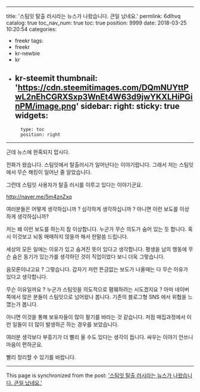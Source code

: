 
---
title: '스팀잇 탈출 러시라는 뉴스가 나왔습니다. 큰일 났네요.'
permlink: 6dlhvq
catalog: true
toc_nav_num: true
toc: true
position: 9999
date: 2018-03-25 10:20:54
categories:
- freekr
tags:
- freekr
- kr-newbie
- kr
- kr-steemit
thumbnail: 'https://cdn.steemitimages.com/DQmNUYttPwL2nEhCGRXSxp3WnEt4W63d9jwYKXLHiPGinPM/image.png'
sidebar:
    right:
        sticky: true
widgets:
    -
        type: toc
        position: right
---


근데 뉴스에 현혹되지 맙시다.

전화가 왔습니다. 스팀잇에서 탈출러시가 일어난다는 이야기랍니다. 그래서 저는 스팀잇에서 무슨 해킹이 일어난 줄 알았습니다. 

그런데 스팀잇 사용자가 탈출 러시를 이루고 있다는 이야기군요. 

http://naver.me/5m4znZxq

여러분들은 어떻게 생각하십니까 ? 심각하게 생각하십니까 ? 
아니면 이런 보도를 이상하게 생각하십니까?

저는 왜 이런 보도를 하는지 참 이상합니다. 누군가 무슨 의도가 숨어 있는 듯 합니다.
혹시 이것보고 뇌동 매매하지 않을까 해서 한말씀 드립니다. 

세상의 모든 일에는 이유가 있고 숨겨진 뜻이 있다고 생각합니다.
평생을 남의 행동에 무슨 숨은 동기가 있는가를 생각하던 것이 직업이었다 보니 더욱 그렇습니다.

음모론이냐고요 ? 그렇습니다. 
갑자기 저런 뜬금없는 보도가 나올때는 다 무슨 이유가 있다고 생각합니다.

무슨 이유일까요 ?
누군가 스팀잇을 의도적으로 폄훼하려는 시도겠지요 ? 아마 네이버 쪽에서 많은 분들이 스팀잇으로 넘어왔나 봅니다. 기존의  블로그형  SNS 에서 위협을 느꼈는가 봅니다.

아니면 이것을 통해 보유자들이 많이 팔기를 바라는 것 같습니다. 
저점 매집과정에서 이런 일들이 더 많이 발생하곤 하는 경우를 보았습니다.

여러분 생각보다 부흥기가 더 빨리 올 수도 있다는 생각이 듭니다.
싸우는 이야기 안쓰니 마음이 편하군요.

빨리 정리할 수 있기를 바랍니다.

- - -

This page is synchronized from the post: ['스팀잇 탈출 러시라는 뉴스가 나왔습니다. 큰일 났네요.'](https://steemit.com/@oldstone/6dlhvq)
